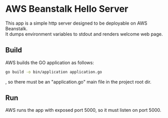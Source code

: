 # AWS Beanstalk Hello Server

This app is a simple http server designed to be deployable on AWS Beanstalk.  
It dumps environment variables to stdout and renders welcome web page.

## Build

AWS builds the GO application as follows:
```sh
go build -o bin/application application.go
```
, so there must be an "application.go" main file in the project root dir.  

## Run

AWS runs the app with exposed port 5000, so it must listen on port 5000.